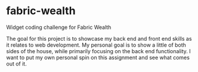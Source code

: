 # fabric-wealth
Widget coding challenge for Fabric Wealth

The goal for this project is to showcase my back end and front end skills as it relates to web development. My personal goal is to show a little of both sides of the house, while primarily focusing on the back end functionality. I want to put my own personal spin on this assignment and see what comes out of it. 
